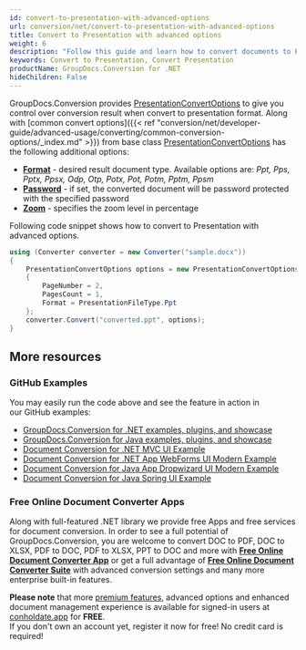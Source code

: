 ```yaml
---
id: convert-to-presentation-with-advanced-options
url: conversion/net/convert-to-presentation-with-advanced-options
title: Convert to Presentation with advanced options
weight: 6
description: "Follow this guide and learn how to convert documents to PowerPoint presentations of PPT, PPTX formats with height, width, DPI, margins and other customizations using GroupDocs.Conversion for .NET."
keywords: Convert to Presentation, Convert Presentation
productName: GroupDocs.Conversion for .NET
hideChildren: False
---
```

GroupDocs.Conversion provides [PresentationConvertOptions](https://apireference.groupdocs.com/net/conversion/groupdocs.conversion.options.convert/presentationconvertoptions) to give you control over conversion result when convert to presentation format. Along with [common convert options]({{< ref "conversion/net/developer-guide/advanced-usage/converting/common-conversion-options/_index.md" >}}) from base class [PresentationConvertOptions](https://apireference.groupdocs.com/net/conversion/groupdocs.conversion.options.convert/presentationconvertoptions) has the following additional options:

*   ********[Format](https://apireference.groupdocs.com/net/conversion/groupdocs.conversion.options.convert/presentationconvertoptions/properties/zoom)******** - desired result document type. Available options are: *Ppt, Pps, Pptx, Ppsx, Odp, Otp, Potx, Pot, Potm, Pptm, Ppsm*
*   **[Password](https://apireference.groupdocs.com/net/conversion/groupdocs.conversion.options.convert/presentationconvertoptions/properties/password)** - if set, the converted document will be password protected with the specified password
*   **[Zoom](https://apireference.groupdocs.com/net/conversion/groupdocs.conversion.options.convert/presentationconvertoptions/properties/zoom)** - specifies the zoom level in percentage

Following code snippet shows how to convert to Presentation with advanced options.

```csharp
using (Converter converter = new Converter("sample.docx"))
{
    PresentationConvertOptions options = new PresentationConvertOptions
    {
        PageNumber = 2,
        PagesCount = 1,
        Format = PresentationFileType.Ppt
    };
    converter.Convert("converted.ppt", options);
}
```

## More resources

### GitHub Examples
You may easily run the code above and see the feature in action in our GitHub examples:
*   [GroupDocs.Conversion for .NET examples, plugins, and showcase](https://github.com/groupdocs-conversion/GroupDocs.Conversion-for-.NET)
*   [GroupDocs.Conversion for Java examples, plugins, and showcase](https://github.com/groupdocs-conversion/GroupDocs.Conversion-for-Java)
*   [Document Conversion for .NET MVC UI Example](https://github.com/groupdocs-conversion/GroupDocs.Conversion-for-.NET-MVC)
*   [Document Conversion for .NET App WebForms UI Modern Example](https://github.com/groupdocs-conversion/GroupDocs.Conversion-for-.NET-WebForms)
*   [Document Conversion for Java App Dropwizard UI Modern Example](https://github.com/groupdocs-conversion/GroupDocs.Conversion-for-Java-Dropwizard)
*   [Document Conversion for Java Spring UI Example](https://github.com/groupdocs-conversion/GroupDocs.Conversion-for-Java-Spring)

### Free Online Document Converter Apps
Along with full-featured .NET library we provide free Apps and free services for document conversion.
In order to see a full potential of GroupDocs.Conversion, you are welcome to convert DOC to PDF, DOC to XLSX, PDF to DOC, PDF to XLSX, PPT to DOC and more with **[Free Online Document Converter App](https://products.groupdocs.app/conversion)** or get a full advantage of **[Free Online Document Converter Suite](https://conholdate.app/features/document-converter-online)** with advanced conversion settings and many more enterprise built-in features.

**Please note** that more [premium features](https://conholdate.app/features), advanced options and enhanced document management experience is available for signed-in users at [conholdate.app](https://conholdate.app) for **FREE**.  
If you don't own an account yet, register it now for free! No credit card is required!